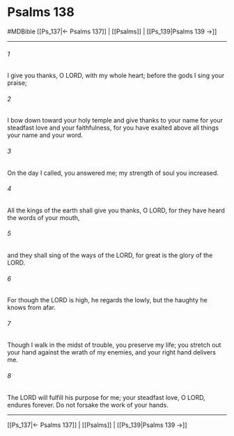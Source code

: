 # Psalms 138
#MDBible
[[Ps_137|← Psalms 137]] | [[Psalms]] | [[Ps_139|Psalms 139 →]]

***

###### 1 
I give you thanks, O LORD, with my whole heart; before the gods I sing your praise; 

###### 2 
I bow down toward your holy temple and give thanks to your name for your steadfast love and your faithfulness, for you have exalted above all things your name and your word. 

###### 3 
On the day I called, you answered me; my strength of soul you increased. 

###### 4 
All the kings of the earth shall give you thanks, O LORD, for they have heard the words of your mouth, 

###### 5 
and they shall sing of the ways of the LORD, for great is the glory of the LORD. 

###### 6 
For though the LORD is high, he regards the lowly, but the haughty he knows from afar. 

###### 7 
Though I walk in the midst of trouble, you preserve my life; you stretch out your hand against the wrath of my enemies, and your right hand delivers me. 

###### 8 
The LORD will fulfill his purpose for me; your steadfast love, O LORD, endures forever. Do not forsake the work of your hands. 

***

[[Ps_137|← Psalms 137]] | [[Psalms]] | [[Ps_139|Psalms 139 →]]
